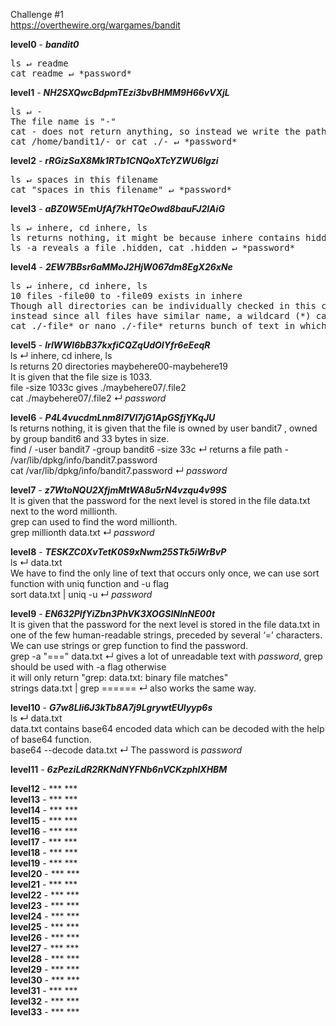 Challenge #1    
https://overthewire.org/wargames/bandit

**level0** - ***bandit0***     
<pre>ls ↵ readme
cat readme ↵ *password* </pre> 
      
**level1** - ***NH2SXQwcBdpmTEzi3bvBHMM9H66vVXjL***    
<pre>ls ↵ -      
The file name is "-"
cat - does not return anything, so instead we write the path of the file -    
cat /home/bandit1/- or cat ./- ↵ *password*</pre>     
           
**level2** - ***rRGizSaX8Mk1RTb1CNQoXTcYZWU6lgzi***        
<pre>ls ↵ spaces in this filename
cat "spaces in this filename" ↵ *password*</pre>      
         
**level3** - ***aBZ0W5EmUfAf7kHTQeOwd8bauFJ2lAiG***     
<pre>ls ↵ inhere, cd inhere, ls     
ls returns nothing, it might be because inhere contains hidden files.     
ls -a reveals a file .hidden, cat .hidden ↵ *password*</pre> 
     
**level4** - ***2EW7BBsr6aMMoJ2HjW067dm8EgX26xNe***       
<pre>ls ↵ inhere, cd inhere, ls  
10 files -file00 to -file09 exists in inhere    
Though all directories can be individually checked in this case, it is not feasible                                                       
instead since all files have similar name, a wildcard (*) can be used.    
cat ./-file* or nano ./-file* returns bunch of text in which only -file07 returns human-readable text - *password*</pre>    

**level5** - ***lrIWWI6bB37kxfiCQZqUdOIYfr6eEeqR***    
         ls ↵ inhere, cd inhere, ls    
         ls returns 20 directories maybehere00-maybehere19    
         It is given that the file size is 1033.    
         file -size 1033c gives ./maybehere07/.file2    
         cat ./maybehere07/.file2 ↵ *password*    
         
**level6** - ***P4L4vucdmLnm8I7Vl7jG1ApGSfjYKqJU***    
         ls returns nothing, it is given that the file is owned by user bandit7 , owned by group bandit6 and 33 bytes in size.    
         find  / -user bandit7 -group bandit6 -size 33c ↵ returns a file path - /var/lib/dpkg/info/bandit7.password    
         cat /var/lib/dpkg/info/bandit7.password ↵ *password*    

**level7** - ***z7WtoNQU2XfjmMtWA8u5rN4vzqu4v99S***    
         It is given that the password for the next level is stored in the file data.txt next to the word millionth.    
         grep can used to find the word millionth.    
         grep millionth data.txt ↵ *password*    

**level8** - ***TESKZC0XvTetK0S9xNwm25STk5iWrBvP***    
         ls ↵ data.txt    
         We have to find the only line of text that occurs only once, we can use sort function with uniq function and -u flag    
         sort data.txt | uniq -u ↵ *password*    
    
**level9** - ***EN632PlfYiZbn3PhVK3XOGSlNInNE00t***    
         It is given that the password for the next level is stored in the file data.txt in one of the few human-readable strings, preceded by                 several ‘=’ characters.    
         We can use strings or grep function to find the password.    
         grep -a "===" data.txt ↵ gives a lot of unreadable text with *password*, grep should be used with -a flag otherwise   
         it will only return "grep: data.txt: binary file matches"    
         strings data.txt | grep ====== ↵ also works the same way.    

**level10** - ***G7w8LIi6J3kTb8A7j9LgrywtEUlyyp6s***    
         ls ↵ data.txt     
         data.txt contains base64 encoded data which can be decoded with the help of base64 function.    
         base64 --decode data.txt ↵ The password is *password*    
         
**level11** - ***6zPeziLdR2RKNdNYFNb6nVCKzphlXHBM***  
         
**level12** - *** ***           
**level13** - *** ***           
**level14** - *** ***           
**level15** - *** ***           
**level16** - *** ***           
**level17** - *** ***           
**level18** - *** ***           
**level19** - *** ***           
**level20** - *** ***           
**level21** - *** ***           
**level22** - *** ***           
**level23** - *** ***           
**level24** - *** ***           
**level25** - *** ***           
**level26** - *** ***           
**level27** - *** ***           
**level28** - *** ***           
**level29** - *** ***           
**level30** - *** ***           
**level31** - *** ***           
**level32** - *** ***           
**level33** - *** ***           
